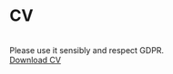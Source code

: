 <h1>CV</h1> <br>
Please use it sensibly and respect GDPR. <br>
<a href="{{ juliafortuny/JFortuny_DataAnalyst.pdf }}" class="btn">Download CV</a>
